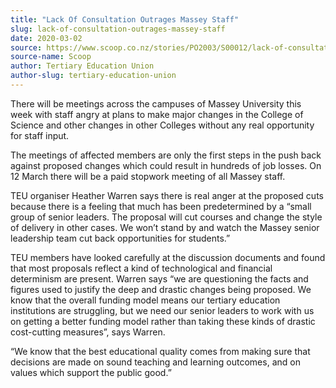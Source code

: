 ```yaml
---
title: "Lack Of Consultation Outrages Massey Staff"
slug: lack-of-consultation-outrages-massey-staff
date: 2020-03-02
source: https://www.scoop.co.nz/stories/PO2003/S00012/lack-of-consultation-outrages-massey-staff.htm
source-name: Scoop
author: Tertiary Education Union
author-slug: tertiary-education-union
---
```


<p>There will be meetings across the campuses of Massey
University this week with staff angry at plans to make major
changes in the College of Science and other changes in other
Colleges without any real opportunity for staff
input.</p>

<p>The meetings of affected members are only the
first steps in the push back against proposed changes which
could result in hundreds of job losses. On 12 March there
will be a paid stopwork meeting of all Massey
staff.</p>

<p>TEU organiser Heather Warren says there is
real anger at the proposed cuts because there is a feeling
that much has been predetermined by a “small group of
senior leaders. The proposal will cut courses and change the
style of delivery in other cases. We won’t stand by and
watch the Massey senior leadership team cut back
opportunities for students.”</p>

<p>TEU members have
looked carefully at the discussion documents and found that
most proposals reflect a kind of technological and financial
determinism are present. Warren says “we are questioning
the facts and figures used to justify the deep and drastic
changes being proposed. We know that the overall funding
model means our tertiary education institutions are
struggling, but we need our senior leaders to work with us
on getting a better funding model rather than taking these
kinds of drastic cost-cutting measures”, says
Warren.</p>

<p>“We know that the best educational quality
comes from making sure that decisions are made on sound
teaching and learning outcomes, and on values which support
the public
good.”</p>